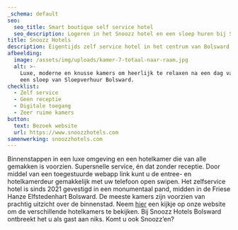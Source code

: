 ```yaml
---
_schema: default
seo:
  seo_title: Smart boutique self service hotel
  seo_description: Logeren in het Snoozz hotel en een sloep huren bij Sloepverhuur Bolsward.
title: Snoozz Hotels
description: Eigentijds zelf service hotel in het centrum van Bolsward
afbeelding:
  image: /assets/img/uploads/kamer-7-totaal-naar-raam.jpg
  alt: >-
    Luxe, moderne en knusse kamers om heerlijk te relaxen na een dag varen met
    een sloep van Sloepverhuur Bolsward.
checklist:
  - Zelf service
  - Geen receptie
  - Digitale toegang
  - Zeer ruime kamers
button:
  text: Bezoek website
  url: https://www.snoozzhotels.com
samenwerking: snoozzhotels.com
---
```


Binnenstappen in een luxe omgeving en een hotelkamer die van alle gemakken is voorzien. Supersnelle service, én dat zonder receptie. Door middel van een toegestuurde webapp link kunt u de entree- en hotelkamerdeur gemakkelijk met uw telefoon open swipen. Het zelfservice hotel is sinds 2021 gevestigd in een monumentaal pand, midden in de Friese Hanze Elfstedenhart Bolsward. De meeste kamers zijn voorzien van prachtig uitzicht over de binnenstad. Neem <a target="_blank" href="https://www.snoozzhotels.com/rooms">hier</a> een kijkje op onze website om de verschillende hotelkamers te bekijken. Bij Snoozz Hotels Bolsward ontbreekt het u als gast aan niks. Komt u ook Snoozz’en?

&nbsp;
